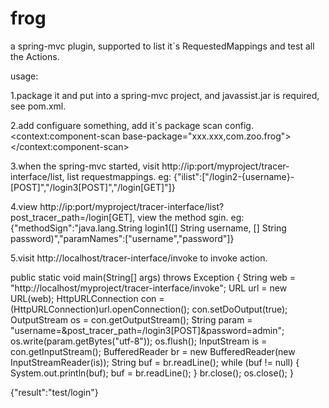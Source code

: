 frog
====

a spring-mvc plugin, supported to list it`s RequestedMappings and test all the Actions.

usage:

1.package it and put into a spring-mvc project, and javassist.jar is required, see pom.xml.

2.add configuare something, add it`s package scan config.
<context:component-scan base-package="xxx.xxx,com.zoo.frog"></context:component-scan>

3.when the spring-mvc started, visit http://ip:port/myproject/tracer-interface/list, list requestmappings.
eg: {"ilist":["/login2-{username}-[POST]","/login3[POST]","/login[GET]"]}

4.view http://ip:port/myproject/tracer-interface/list?post_tracer_path=/login[GET], view the method sgin. 
eg: {"methodSign":"java.lang.String login1([] String username, [] String password)","paramNames":["username","password"]}

5.visit http://localhost/tracer-interface/invoke to invoke action.

public static void main(String[] args) throws Exception {
		String web = "http://localhost/myproject/tracer-interface/invoke";
		URL url = new URL(web);
		HttpURLConnection con = (HttpURLConnection)url.openConnection();
		con.setDoOutput(true);
		OutputStream os = con.getOutputStream();
		String param = "username=&post_tracer_path=/login3[POST]&password=admin";
		os.write(param.getBytes("utf-8"));
		os.flush();
		InputStream is = con.getInputStream();
		BufferedReader br = new BufferedReader(new InputStreamReader(is));
		String buf = br.readLine();
		while (buf != null) {
			System.out.println(buf);
			buf = br.readLine();
		}
		br.close();
		os.close();
	}

{"result":"test/login"}
